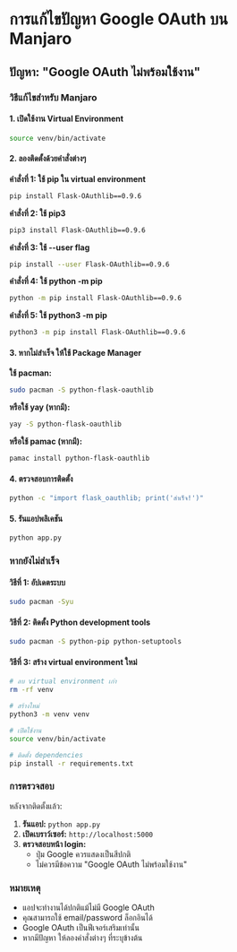 # การแก้ไขปัญหา Google OAuth บน Manjaro

## ปัญหา: "Google OAuth ไม่พร้อมใช้งาน"

### วิธีแก้ไขสำหรับ Manjaro

#### 1. เปิดใช้งาน Virtual Environment
```bash
source venv/bin/activate
```

#### 2. ลองติดตั้งด้วยคำสั่งต่างๆ

**คำสั่งที่ 1: ใช้ pip ใน virtual environment**
```bash
pip install Flask-OAuthlib==0.9.6
```

**คำสั่งที่ 2: ใช้ pip3**
```bash
pip3 install Flask-OAuthlib==0.9.6
```

**คำสั่งที่ 3: ใช้ --user flag**
```bash
pip install --user Flask-OAuthlib==0.9.6
```

**คำสั่งที่ 4: ใช้ python -m pip**
```bash
python -m pip install Flask-OAuthlib==0.9.6
```

**คำสั่งที่ 5: ใช้ python3 -m pip**
```bash
python3 -m pip install Flask-OAuthlib==0.9.6
```

#### 3. หากไม่สำเร็จ ให้ใช้ Package Manager

**ใช้ pacman:**
```bash
sudo pacman -S python-flask-oauthlib
```

**หรือใช้ yay (หากมี):**
```bash
yay -S python-flask-oauthlib
```

**หรือใช้ pamac (หากมี):**
```bash
pamac install python-flask-oauthlib
```

#### 4. ตรวจสอบการติดตั้ง
```bash
python -c "import flask_oauthlib; print('สำเร็จ!')"
```

#### 5. รันแอปพลิเคชัน
```bash
python app.py
```

### หากยังไม่สำเร็จ

#### วิธีที่ 1: อัปเดตระบบ
```bash
sudo pacman -Syu
```

#### วิธีที่ 2: ติดตั้ง Python development tools
```bash
sudo pacman -S python-pip python-setuptools
```

#### วิธีที่ 3: สร้าง virtual environment ใหม่
```bash
# ลบ virtual environment เก่า
rm -rf venv

# สร้างใหม่
python3 -m venv venv

# เปิดใช้งาน
source venv/bin/activate

# ติดตั้ง dependencies
pip install -r requirements.txt
```

### การตรวจสอบ

หลังจากติดตั้งแล้ว:
1. **รันแอป:** `python app.py`
2. **เปิดเบราว์เซอร์:** `http://localhost:5000`
3. **ตรวจสอบหน้า login:**
   - ปุ่ม Google ควรแสดงเป็นสีปกติ
   - ไม่ควรมีข้อความ "Google OAuth ไม่พร้อมใช้งาน"

### หมายเหตุ

- แอปจะทำงานได้ปกติแม้ไม่มี Google OAuth
- คุณสามารถใช้ email/password ล็อกอินได้
- Google OAuth เป็นฟีเจอร์เสริมเท่านั้น
- หากมีปัญหา ให้ลองคำสั่งต่างๆ ที่ระบุข้างต้น 